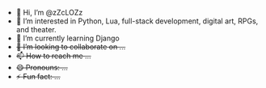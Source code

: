 - 👋 Hi, I’m @zZcLOZz
- 👀 I’m interested in Python, Lua, full-stack development, digital art, RPGs, and theater.
- 🌱 I’m currently learning Django
- ~~💞️ I’m looking to collaborate on ...~~
- ~~📫 How to reach me ...~~
- ~~😄 Pronouns: ...~~
- ~~⚡ Fun fact: ...~~

<!---
zZcLOZzoNe/zZcLOZzoNe is a ✨ special ✨ repository because its `README.md` (this file) appears on your GitHub profile.
You can click the Preview link to take a look at your changes.
--->
